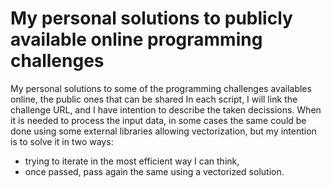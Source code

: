 # My personal solutions to publicly available online programming challenges
My personal solutions to some of the programming challenges availables online, the public ones that can be shared
In each script, I will link the challenge URL, and I have intention to describe the taken decissions.
When it is needed to process the input data, in some cases the same could be done using some external libraries allowing vectorization, but my intention is to solve it in two ways:
- trying to iterate in the most efficient way I can think,
- once passed, pass again the same using a vectorized solution.

